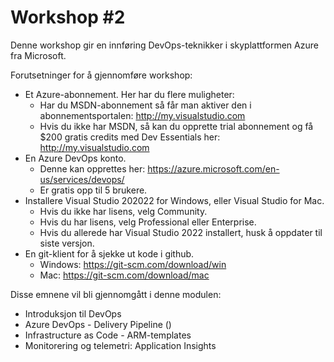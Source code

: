# Workshop #2

Denne workshop gir en innføring DevOps-teknikker i skyplattformen Azure fra Microsoft.

Forutsetninger for å gjennomføre workshop:
* Et Azure-abonnement. Her har du flere muligheter:
  * Har du MSDN-abonnement så får man aktiver den i abonnementsportalen: http://my.visualstudio.com
  * Hvis du ikke har MSDN, så kan du opprette trial abonnement og få $200 gratis credits med Dev Essentials her: http://my.visualstudio.com  
* En Azure DevOps konto. 
  * Denne kan opprettes her: https://azure.microsoft.com/en-us/services/devops/
  * Er gratis opp til 5 brukere.
* Installere Visual Studio 202022 for Windows, eller Visual Studio for Mac. 
  * Hvis du ikke har lisens, velg Community.
  * Hvis du har lisens, velg Professional eller Enterprise.
  * Hvis du allerede har Visual Studio 2022 installert, husk å oppdater til siste versjon.
* En git-klient for å sjekke ut kode i github.
  * Windows: https://git-scm.com/download/win
  * Mac: https://git-scm.com/download/mac

Disse emnene vil bli gjennomgått i denne modulen:
* Introduksjon til DevOps
* Azure DevOps - Delivery Pipeline ()
* Infrastructure as Code - ARM-templates
* Monitorering og telemetri: Application Insights

